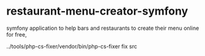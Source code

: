 # restaurant-menu-creator-symfony
symfony application to help bars and restaurants to create their menu online for free,

../tools/php-cs-fixer/vendor/bin/php-cs-fixer fix src